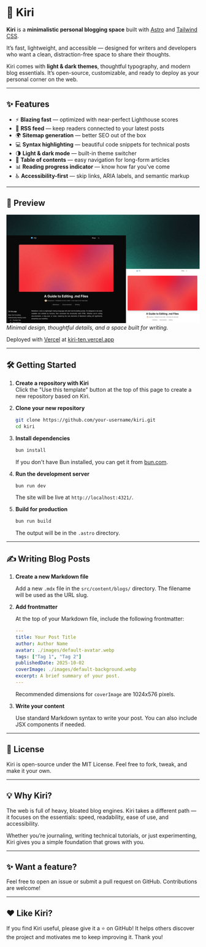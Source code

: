 # 🌿 Kiri

**Kiri** is a **minimalistic personal blogging space** built with [Astro](https://astro.build) and [Tailwind CSS](https://tailwindcss.com).

It’s fast, lightweight, and accessible — designed for writers and developers who want a clean, distraction-free space to share their thoughts.

Kiri comes with **light & dark themes**, thoughtful typography, and modern blog essentials. It’s open-source, customizable, and ready to deploy as your personal corner on the web.  

---

## ✨ Features

- ⚡ **Blazing fast** — optimized with near-perfect Lighthouse scores  
- 📰 **RSS feed** — keep readers connected to your latest posts  
- 🌍 **Sitemap generation** — better SEO out of the box  
- 💻 **Syntax highlighting** — beautiful code snippets for technical posts  
- 🌗 **Light & dark mode** — built-in theme switcher  
- 📑 **Table of contents** — easy navigation for long-form articles  
- 📊 **Reading progress indicator** — know how far you’ve come  
- ♿ **Accessibility-first** — skip links, ARIA labels, and semantic markup  

---

## 🚀 Preview

![Kiri Screenshot](./screenshot.png)  
*Minimal design, thoughtful details, and a space built for writing.*

Deployed with [Vercel](https://vercel.com) at [kiri-ten.vercel.app](https://kiri-ten.vercel.app/)

---

## 🛠️ Getting Started

1. **Create a repository with Kiri**  
   Click the "Use this template" button at the top of this page to create a new repository based on Kiri.

2. **Clone your new repository**

   ```bash
   git clone https://github.com/your-username/kiri.git
   cd kiri
   ```

3. **Install dependencies**

   ```bash
   bun install
   ```

   If you don't have Bun installed, you can get it from [bun.com](https://bun.com/).

4. **Run the development server**

   ```bash
   bun run dev
   ```

   The site will be live at `http://localhost:4321/`.

5. **Build for production**

   ```bash
   bun run build
   ```

   The output will be in the `.astro` directory.

---

## ✍️ Writing Blog Posts

1. **Create a new Markdown file**

   Add a new `.mdx` file in the `src/content/blogs/` directory. The filename will be used as the URL slug.

2. **Add frontmatter**

   At the top of your Markdown file, include the following frontmatter:

   ```yaml
   ---
   title: Your Post Title
   author: Author Name
   avatar: ./images/default-avatar.webp
   tags: ["Tag 1", "Tag 2"]
   publishedDate: 2025-10-02
   coverImage: ./images/default-background.webp
   excerpt: A brief summary of your post.
   ---
   ```

   Recommended dimensions for `coverImage` are 1024x576 pixels.

3. **Write your content**

   Use standard Markdown syntax to write your post. You can also include JSX components if needed.

---

## 📝 License

Kiri is open-source under the MIT License. Feel free to fork, tweak, and make it your own.

---

## 💡 Why Kiri?

The web is full of heavy, bloated blog engines. Kiri takes a different path —
it focuses on the essentials: speed, readability, ease of use, and accessibility.

Whether you’re journaling, writing technical tutorials, or just experimenting,
Kiri gives you a simple foundation that grows with you.

---

## ✨ Want a feature?

Feel free to open an issue or submit a pull request on GitHub. Contributions are welcome!

---

## ❤️ Like Kiri?

If you find Kiri useful, please give it a ⭐ on GitHub! It helps others discover the project and motivates me to keep improving it. Thank you!
